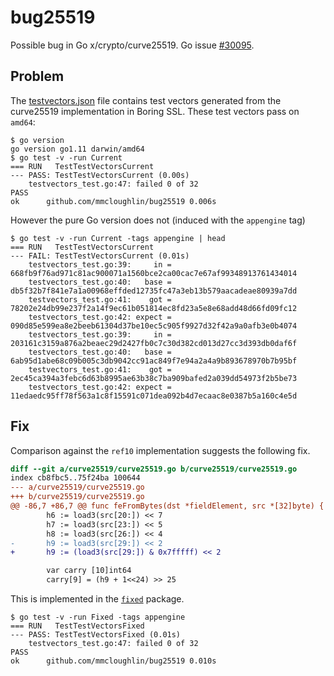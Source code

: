 # bug25519
Possible bug in Go x/crypto/curve25519. Go issue [#30095](https://golang.org/issue/30095).

## Problem

The [testvectors.json](testdata/testvectors.json) file contains test vectors generated from the curve25519 implementation in Boring SSL. These test vectors pass on `amd64`:

```
$ go version
go version go1.11 darwin/amd64
$ go test -v -run Current
=== RUN   TestTestVectorsCurrent
--- PASS: TestTestVectorsCurrent (0.00s)
    testvectors_test.go:47: failed 0 of 32
PASS
ok  	github.com/mmcloughlin/bug25519	0.006s
```

However the pure Go version does not (induced with the `appengine` tag)

```
$ go test -v -run Current -tags appengine | head
=== RUN   TestTestVectorsCurrent
--- FAIL: TestTestVectorsCurrent (0.01s)
    testvectors_test.go:39:     in = 668fb9f76ad971c81ac900071a1560bce2ca00cac7e67af99348913761434014
    testvectors_test.go:40:   base = db5f32b7f841e7a1a00968effded12735fc47a3eb13b579aacadeae80939a7dd
    testvectors_test.go:41:    got = 78202e24db99e237f2a14f9ec61b051814ec8fd23a5e8e68add48d66fd09fc12
    testvectors_test.go:42: expect = 090d85e599ea8e2beeb61304d37be10ec5c905f9927d32f42a9a0afb3e0b4074
    testvectors_test.go:39:     in = 203161c3159a876a2beaec29d2427fb0c7c30d382cd013d27cc3d393db0daf6f
    testvectors_test.go:40:   base = 6ab95d1abe68c09b005c3db9042cc91ac849f7e94a2a4a9b893678970b7b95bf
    testvectors_test.go:41:    got = 2ec45ca394a3febc6d63b8995ae63b38c7ba909bafed2a039dd54973f2b5be73
    testvectors_test.go:42: expect = 11edaedc95ff78f563a1c8f15591c071dea092b4d7ecaac8e0387b5a160c4e5d
```

## Fix

Comparison against the `ref10` implementation suggests the following fix.

```patch
diff --git a/curve25519/curve25519.go b/curve25519/curve25519.go
index cb8fbc5..75f24ba 100644
--- a/curve25519/curve25519.go
+++ b/curve25519/curve25519.go
@@ -86,7 +86,7 @@ func feFromBytes(dst *fieldElement, src *[32]byte) {
        h6 := load3(src[20:]) << 7
        h7 := load3(src[23:]) << 5
        h8 := load3(src[26:]) << 4
-       h9 := load3(src[29:]) << 2
+       h9 := (load3(src[29:]) & 0x7fffff) << 2

        var carry [10]int64
        carry[9] = (h9 + 1<<24) >> 25
```

This is implemented in the [`fixed`](fixed) package.

```
$ go test -v -run Fixed -tags appengine
=== RUN   TestTestVectorsFixed
--- PASS: TestTestVectorsFixed (0.01s)
    testvectors_test.go:47: failed 0 of 32
PASS
ok  	github.com/mmcloughlin/bug25519	0.010s
```
